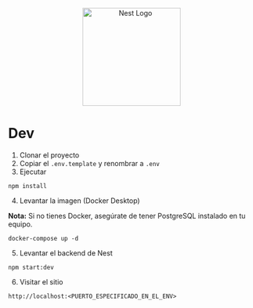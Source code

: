 <p align="center">
  <a href="http://nestjs.com/" target="blank"><img src="https://nestjs.com/img/logo-small.svg" width="200" alt="Nest Logo" /></a>
</p>

# Dev

1. Clonar el proyecto
2. Copiar el `.env.template` y renombrar a `.env`
3. Ejecutar

```
npm install
```

4. Levantar la imagen (Docker Desktop)

**Nota:** Si no tienes Docker, asegúrate de tener PostgreSQL instalado en tu equipo.

```
docker-compose up -d
```

5. Levantar el backend de Nest

```
npm start:dev
```

6. Visitar el sitio

```
http://localhost:<PUERTO_ESPECIFICADO_EN_EL_ENV>
```
